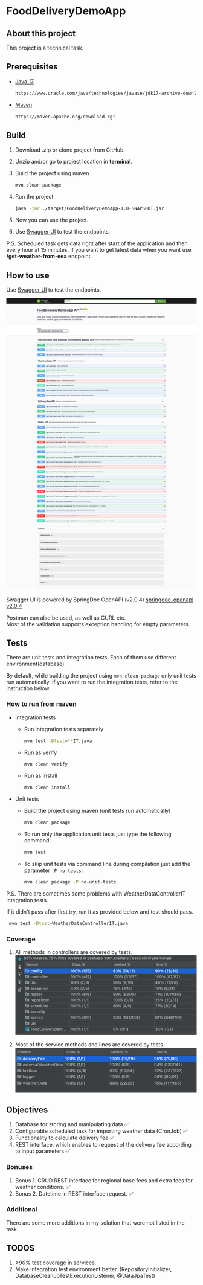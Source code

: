 # FoodDeliveryDemoApp

## About this project

This project is a technical task.

## Prerequisites

* [Java 17](https://www.oracle.com/java/technologies/javase/jdk17-archive-downloads.html)
  
  ```sh
  https://www.oracle.com/java/technologies/javase/jdk17-archive-downloads.html
  ```

* [Maven](https://maven.apache.org/download.cgi)
  
  ```sh
  https://maven.apache.org/download.cgi
  ```

## Build

1. Download .zip or clone project from GitHub.

2. Unzip and/or go to project location in __terminal__.

3. Build the project using maven
   ```sh
   mvn clean package
   ```
   
4. Run the project
   ```sh
   java -jar ./target/FoodDeliveryDemoApp-1.0-SNAPSHOT.jar
   ```
   
5. Now you can use the project.

6. Use [Swagger UI](http://localhost:8080/swagger-ui/index.html) to test the endpoints.

P.S. Scheduled task gets data right after start of the application and then every hour at 15 minutes.
If you want to get latest data when you want use __/get-weather-from-eea__ endpoint.


## How to use

Use [Swagger UI](http://localhost:8080/swagger-ui/index.html) to test the endpoints.

![swagger ui look](src/main/resources/misc/png/swagger_look.png)

Swagger UI is powered by SpringDoc OpenAPI (v2.0.4) [springdoc-openapi v2.0.4](https://springdoc.org/v2/)

Postman can also be used, as well as CURL etc. \
Most of the validation supports exception handling for empty parameters.

## Tests

There are unit tests and integration tests. Each of them use different environment(database).

By default, while building the project using ```mvn clean package``` only unit tests run automatically.
If you want to run the integration tests, refer to the instruction below.

### How to run from maven

* Integration tests

  - Run integration tests separately
    ```sh
    mvn test -Dtest=**IT.java
    ```
  - Run as verify
    ```sh
    mvn clean verify
    ```
  - Run as install
    ```sh
    mvn clean install
    ```
    
    
- Unit tests 
  
  - Build the project using maven (unit tests run automatically)
     ```sh
     mvn clean package
     ```
    
  - To run only the application unit tests just type the following command:
    ```sh
    mvn test
    ```
    
  - To skip unit tests via command line during compilation just add the parameter `-P no-tests`:
    ```sh
    mvn clean package -P no-unit-tests
    ```
  

P.S. There are sometimes some problems with WeatherDataControllerIT integration tests.

If it didn't pass after first try, run it as provided below and test should pass.
  ```sh
   mvn test -Dtest=WeatherDataControllerIT.java
   ```

### Coverage

1. All methods in controllers are covered by tests.
![all test coverage](src/main/resources/misc/png/all_test_coverage.png)
   

2. Most of the service methods and lines are covered by tests.
![service test coverage](src/main/resources/misc/png/service_test_coverage.png)
   

## Objectives

1. Database for storing and manipulating data ✅
2. Configurable scheduled task for importing weather data (CronJob) ✅
3. Functionality to calculate delivery fee ✅
4. REST interface, which enables to request of the delivery fee according to input parameters ✅
   
### Bonuses

1. Bonus 1. CRUD REST interface for regional base fees and extra fees for weather conditions. ✅
2. Bonus 2. Datetime in REST interface request. ✅

### Additional

There are some more additions in my solution that were not listed in the task.

## TODOS

1. _>90%_ test coverage in services.
2. Make integration test environment better. (RepositoryInitializer, DatabaseCleanupTestExecutionListener, @DataJpaTest)